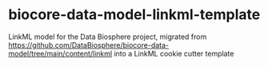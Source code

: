 # biocore-data-model-linkml-template

LinkML model for the Data Biosphere project, migrated from https://github.com/DataBiosphere/biocore-data-model/tree/main/content/linkml into a LinkML cookie cutter template
